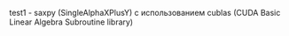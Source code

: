 test1 - saxpy (SingleAlphaXPlusY) с использованием cublas (CUDA Basic Linear Algebra Subroutine library)
